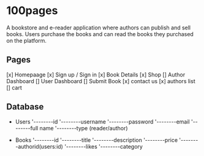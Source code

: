 # 100pages 
A bookstore and e-reader application where authors can publish and sell books. Users purchase the books and can read the books they purchased on the platform. 

## Pages 
[x] Homepaage 
[x] Sign up / Sign in 
[x] Book Details 
[x] Shop 
[] Author Dashboard 
[] User Dashboard 
[] Submit Book 
[x] contact us 
[x] authors list 
[] cart


## Database 

- Users 
'--------id
'--------username
'--------password
'--------email
'--------full name
'--------type (reader/author)

- Books 
'--------id
'--------title
'--------description
'--------price
'--------authorid(users:id)
'--------likes
'--------category
